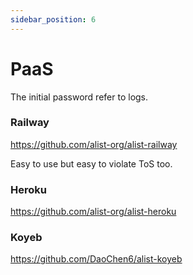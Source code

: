 ```yaml
---
sidebar_position: 6
---
```


# PaaS

The initial password refer to logs.

### Railway

https://github.com/alist-org/alist-railway

Easy to use but easy to violate ToS too.

### Heroku

https://github.com/alist-org/alist-heroku

### Koyeb

https://github.com/DaoChen6/alist-koyeb

